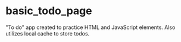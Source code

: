 # basic_todo_page
"To do" app created to practice HTML and JavaScript elements.
Also utilizes local cache to store todos.
